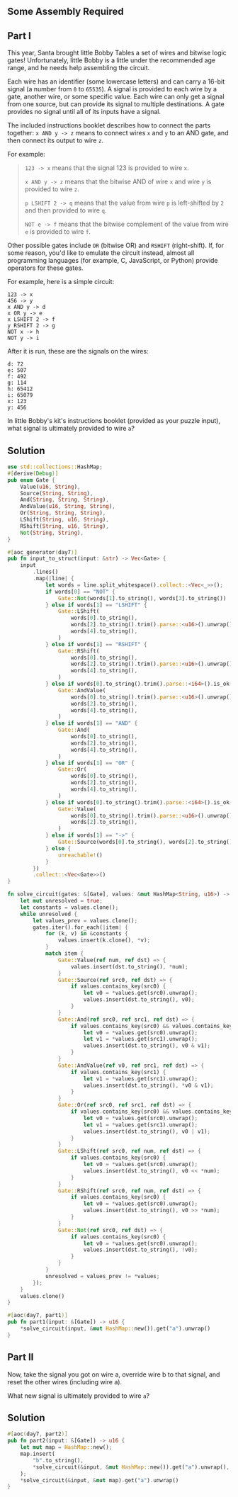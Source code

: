 ## Some Assembly Required

## Part I

This year, Santa brought little Bobby Tables a set of wires and bitwise logic gates! Unfortunately, little Bobby is a little under the recommended age range, and he needs help assembling the circuit.

Each wire has an identifier (some lowercase letters) and can carry a 16-bit signal (a number from `0` to `65535`). A signal is provided to each wire by a gate, another wire, or some specific value. Each wire can only get a signal from one source, but can provide its signal to multiple destinations. A gate provides no signal until all of its inputs have a signal.

The included instructions booklet describes how to connect the parts together: `x AND y -> z` means to connect wires `x` and `y` to an AND gate, and then connect its output to wire `z`.

For example:

> `123 -> x` means that the signal 123 is provided to wire `x`.
>
> `x AND y -> z` means that the bitwise AND of wire `x` and wire `y` is provided to wire `z`.
>
> `p LSHIFT 2 -> q` means that the value from wire `p` is left-shifted by `2` and then provided to wire `q`.
>
> `NOT e -> f` means that the bitwise complement of the value from wire `e` is provided to wire `f`.

Other possible gates include `OR` (bitwise OR) and `RSHIFT` (right-shift). If, for some reason, you'd like to emulate the circuit instead, almost all programming languages (for example, C, JavaScript, or Python) provide operators for these gates.

For example, here is a simple circuit:

```
123 -> x
456 -> y
x AND y -> d
x OR y -> e
x LSHIFT 2 -> f
y RSHIFT 2 -> g
NOT x -> h
NOT y -> i
```

After it is run, these are the signals on the wires:

```
d: 72
e: 507
f: 492
g: 114
h: 65412
i: 65079
x: 123
y: 456
```

In little Bobby's kit's instructions booklet (provided as your puzzle input), what signal is ultimately provided to wire `a`?

## Solution

```rust
use std::collections::HashMap;
#[derive(Debug)]
pub enum Gate {
    Value(u16, String),
    Source(String, String),
    And(String, String, String),
    AndValue(u16, String, String),
    Or(String, String, String),
    LShift(String, u16, String),
    RShift(String, u16, String),
    Not(String, String),
}

#[aoc_generator(day7)]
pub fn input_to_struct(input: &str) -> Vec<Gate> {
    input
        .lines()
        .map(|line| {
            let words = line.split_whitespace().collect::<Vec<_>>();
            if words[0] == "NOT" {
                Gate::Not(words[1].to_string(), words[3].to_string())
            } else if words[1] == "LSHIFT" {
                Gate::LShift(
                    words[0].to_string(),
                    words[2].to_string().trim().parse::<u16>().unwrap(),
                    words[4].to_string(),
                )
            } else if words[1] == "RSHIFT" {
                Gate::RShift(
                    words[0].to_string(),
                    words[2].to_string().trim().parse::<u16>().unwrap(),
                    words[4].to_string(),
                )
            } else if words[0].to_string().trim().parse::<i64>().is_ok() && words[1] == "AND" {
                Gate::AndValue(
                    words[0].to_string().trim().parse::<u16>().unwrap(),
                    words[2].to_string(),
                    words[4].to_string(),
                )
            } else if words[1] == "AND" {
                Gate::And(
                    words[0].to_string(),
                    words[2].to_string(),
                    words[4].to_string(),
                )
            } else if words[1] == "OR" {
                Gate::Or(
                    words[0].to_string(),
                    words[2].to_string(),
                    words[4].to_string(),
                )
            } else if words[0].to_string().trim().parse::<i64>().is_ok() && words[1] == "->" {
                Gate::Value(
                    words[0].to_string().trim().parse::<u16>().unwrap(),
                    words[2].to_string(),
                )
            } else if words[1] == "->" {
                Gate::Source(words[0].to_string(), words[2].to_string())
            } else {
                unreachable!()
            }
        })
        .collect::<Vec<Gate>>()
}

fn solve_circuit(gates: &[Gate], values: &mut HashMap<String, u16>) -> HashMap<String, u16> {
    let mut unresolved = true;
    let constants = values.clone();
    while unresolved {
        let values_prev = values.clone();
        gates.iter().for_each(|item| {
            for (k, v) in &constants {
                values.insert(k.clone(), *v);
            }
            match item {
                Gate::Value(ref num, ref dst) => {
                    values.insert(dst.to_string(), *num);
                }
                Gate::Source(ref src0, ref dst) => {
                    if values.contains_key(src0) {
                        let v0 = *values.get(src0).unwrap();
                        values.insert(dst.to_string(), v0);
                    }
                }
                Gate::And(ref src0, ref src1, ref dst) => {
                    if values.contains_key(src0) && values.contains_key(src1) {
                        let v0 = *values.get(src0).unwrap();
                        let v1 = *values.get(src1).unwrap();
                        values.insert(dst.to_string(), v0 & v1);
                    }
                }
                Gate::AndValue(ref v0, ref src1, ref dst) => {
                    if values.contains_key(src1) {
                        let v1 = *values.get(src1).unwrap();
                        values.insert(dst.to_string(), *v0 & v1);
                    }
                }
                Gate::Or(ref src0, ref src1, ref dst) => {
                    if values.contains_key(src0) && values.contains_key(src1) {
                        let v0 = *values.get(src0).unwrap();
                        let v1 = *values.get(src1).unwrap();
                        values.insert(dst.to_string(), v0 | v1);
                    }
                }
                Gate::LShift(ref src0, ref num, ref dst) => {
                    if values.contains_key(src0) {
                        let v0 = *values.get(src0).unwrap();
                        values.insert(dst.to_string(), v0 << *num);
                    }
                }
                Gate::RShift(ref src0, ref num, ref dst) => {
                    if values.contains_key(src0) {
                        let v0 = *values.get(src0).unwrap();
                        values.insert(dst.to_string(), v0 >> *num);
                    }
                }
                Gate::Not(ref src0, ref dst) => {
                    if values.contains_key(src0) {
                        let v0 = *values.get(src0).unwrap();
                        values.insert(dst.to_string(), !v0);
                    }
                }
            }
            unresolved = values_prev != *values;
        });
    }
    values.clone()
}

#[aoc(day7, part1)]
pub fn part1(input: &[Gate]) -> u16 {
    *solve_circuit(input, &mut HashMap::new()).get("a").unwrap()
}
```

## Part II

Now, take the signal you got on wire a, override wire b to that signal, and reset the other wires (including wire a).

What new signal is ultimately provided to wire `a`?

## Solution

```rust
#[aoc(day7, part2)]
pub fn part2(input: &[Gate]) -> u16 {
    let mut map = HashMap::new();
    map.insert(
        "b".to_string(),
        *solve_circuit(&input, &mut HashMap::new()).get("a").unwrap(),
    );
    *solve_circuit(&input, &mut map).get("a").unwrap()
}
```

